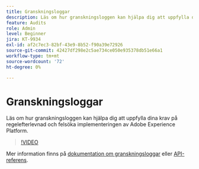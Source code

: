 ```yaml
---
title: Granskningsloggar
description: Läs om hur granskningsloggen kan hjälpa dig att uppfylla dina krav på regelefterlevnad och felsöka implementeringen av Adobe Experience Platform.
feature: Audits
role: Admin
level: Beginner
jira: KT-9934
exl-id: af2c7ec3-82bf-43e9-8b52-f90a39e72926
source-git-commit: 42427df298e2c5ae734ce050e935378db51e66a1
workflow-type: tm+mt
source-wordcount: '72'
ht-degree: 0%

---
```


# Granskningsloggar

Läs om hur granskningsloggen kan hjälpa dig att uppfylla dina krav på regelefterlevnad och felsöka implementeringen av Adobe Experience Platform.

>[!VIDEO](https://video.tv.adobe.com/v/341450?quality=12&learn=on)

Mer information finns på [dokumentation om granskningsloggar](https://experienceleague.adobe.com/docs/experience-platform/landing/governance-privacy-security/audit-logs/overview.html) eller [API-referens](https://developer.adobe.com/experience-platform-apis/references/audit-query/).
